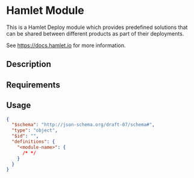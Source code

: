 # <module-name> Hamlet Module 

This is a Hamlet Deploy module which provides predefined solutions that can be shared between different products as part of their deployments.

See https://docs.hamlet.io for more information.

## Description
<!-- provide a summary of the purpose and use-case for your module -->

## Requirements
<!-- 
list any kind of requirement or dependency for the usage of this module.
 * components in a solution
 * external dependencies
 * other modules
-->

## Usage
<!--
 Provide a JSONSchema for module configuration.

 Generate:
 hamlet schema -i mock create-schemas -t module -u <module-name>
-->
```json
{
  "$schema": "http://json-schema.org/draft-07/schema#",
  "type": "object",
  "$id": "",
  "definitions": {
    "<module-name>": {
      /* */
    }
  }
}
```
